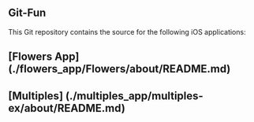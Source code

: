 ## Git-Fun 
This Git repository contains the source for the following iOS applications:

## [Flowers App] (./flowers_app/Flowers/about/README.md)

## [Multiples] (./multiples_app/multiples-ex/about/README.md)
